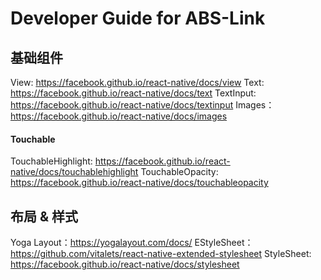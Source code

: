 # Developer Guide for ABS-Link

## 基础组件
View: https://facebook.github.io/react-native/docs/view
Text: https://facebook.github.io/react-native/docs/text
TextInput: https://facebook.github.io/react-native/docs/textinput
Images：https://facebook.github.io/react-native/docs/images
#### Touchable
TouchableHighlight: https://facebook.github.io/react-native/docs/touchablehighlight
TouchableOpacity: https://facebook.github.io/react-native/docs/touchableopacity

## 布局 & 样式
Yoga Layout：https://yogalayout.com/docs/
EStyleSheet：https://github.com/vitalets/react-native-extended-stylesheet
StyleSheet: https://facebook.github.io/react-native/docs/stylesheet
